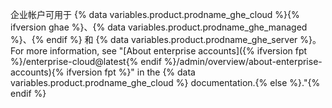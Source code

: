 企业帐户可用于 {% data variables.product.prodname_ghe_cloud %}{% ifversion ghae %}、{% data variables.product.prodname_ghe_managed %}、{% endif %} 和 {% data variables.product.prodname_ghe_server %}。 For more information, see "[About enterprise accounts]({% ifversion fpt %}/enterprise-cloud@latest{% endif %}/admin/overview/about-enterprise-accounts){% ifversion fpt %}" in the {% data variables.product.prodname_ghe_cloud %} documentation.{% else %}."{% endif %}

